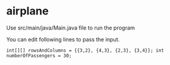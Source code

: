 # airplane

Use src/main/java/Main.java file to run the program

You can edit following lines to pass the input.

`
int[][] rowsAndColumns = {{3,2}, {4,3}, {2,3}, {3,4}};
int numberOfPassengers = 30;
`
